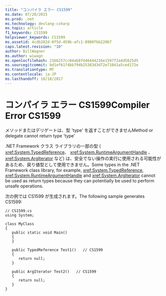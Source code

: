 ```yaml
---
title: "コンパイラ エラー CS1599"
ms.date: 07/20/2015
ms.prod: .net
ms.technology: devlang-csharp
ms.topic: article
f1_keywords: CS1599
helpviewer_keywords: CS1599
ms.assetid: 4cdb282d-0f5d-459b-afc1-8980fbb22067
caps.latest.revision: "10"
author: BillWagner
ms.author: wiwagn
ms.openlocfilehash: 2166257cc04ab8fd46444216e1597f2a4d5825d5
ms.sourcegitcommit: bd1ef61f4bb794b25383d3d72e71041a5ced172e
ms.translationtype: MT
ms.contentlocale: ja-JP
ms.lasthandoff: 10/18/2017
---
```

# <a name="compiler-error-cs1599"></a><span data-ttu-id="abe06-102">コンパイラ エラー CS1599</span><span class="sxs-lookup"><span data-stu-id="abe06-102">Compiler Error CS1599</span></span>
<span data-ttu-id="abe06-103">メソッドまたはデリゲートは、型 'type' を返すことができません</span><span class="sxs-lookup"><span data-stu-id="abe06-103">Method or delegate cannot return type 'type'</span></span>  
  
 <span data-ttu-id="abe06-104">.NET Framework クラス ライブラリの一部の型 ( <xref:System.TypedReference>、 <xref:System.RuntimeArgumentHandle> 、 <xref:System.ArgIterator> など) は、安全でない操作の実行に使用される可能性があるため、戻り値型として使用できません。</span><span class="sxs-lookup"><span data-stu-id="abe06-104">Some types in the .NET Framework class library, for example, <xref:System.TypedReference>, <xref:System.RuntimeArgumentHandle> and <xref:System.ArgIterator> cannot be used as return types because they can potentially be used to perform unsafe operations.</span></span>  
  
 <span data-ttu-id="abe06-105">次の例では CS1599 が生成されます。</span><span class="sxs-lookup"><span data-stu-id="abe06-105">The following sample generates CS1599:</span></span>  
  
```  
// CS1599.cs  
using System;  
  
class MyClass  
{  
   public static void Main()  
   {  
   }  
  
   public TypedReference Test1()   // CS1599  
   {  
      return null;  
   }  
  
   public ArgIterator Test2()   // CS1599  
   {  
      return null;  
   }  
}  
```
